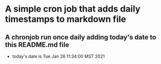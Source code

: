 A simple cron job that adds daily timestamps to markdown file
============================================================
## A chronjob run once daily adding today's date to this README.md file
* today's date is Tue Jan 26 11:34:00 MST 2021
